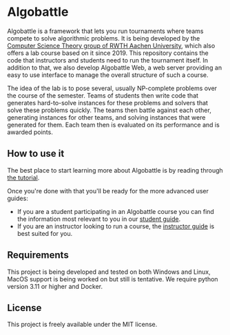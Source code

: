 
# Algobattle

Algobattle is a framework that lets you run tournaments where teams compete to solve algorithmic problems.
It is being developed by the [Computer Science Theory group of RWTH Aachen University](https://tcs.rwth-aachen.de/),
which also offers a lab course based on it since 2019. This repository contains the code that instructors and students
need to run the tournament itself. In addition to that, we also develop Algobattle Web, a web server providing an easy
to use interface to manage the overall structure of such a course.

The idea of the lab is to pose several, usually NP-complete problems over the course of the semester. Teams of students
then write code that generates hard-to-solve instances for these problems and solvers that solve these problems quickly.
The teams then battle against each other, generating instances for other teams, and solving instances that were
generated for them. Each team then is evaluated on its performance and is awarded points.


## How to use it

The best place to start learning more about Algobattle is by reading through [the tutorial](tutorial/index.md).

Once you're done with that you'll be ready for the more advanced user guides:  
* If you are a student participating in an Algobattle course you can find the information most relevant to you in our
[student guide](student/index.md).
* If you are an instructor looking to run a course, the [instructor guide](instructor/index.md) is best suited for you.


## Requirements

This project is being developed and tested on both Windows and Linux, MacOS support is being worked on but still is
tentative. We require python version 3.11 or higher and Docker.

## License

This project is freely available under the MIT license.

